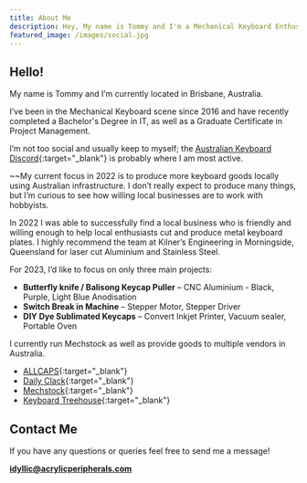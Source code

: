```yaml
---
title: About Me
description: Hey, My name is Tommy and I'm a Mechanical Keyboard Enthusiast.
featured_image: /images/social.jpg
---
```



## Hello!

My name is Tommy and I’m currently located in Brisbane, Australia.

I’ve been in the Mechanical Keyboard scene since 2016 and have recently completed a Bachelor's Degree in IT, as well as a Graduate Certificate in Project Management.

I’m not too social and usually keep to myself; the [Australian Keyboard Discord](https://discord.gg/kDVErE7xHk){:target="_blank"} is probably where I am most active. 

~~My current focus in 2022 is to produce more keyboard goods locally using Australian infrastructure. I don’t really expect to produce many things, but I’m curious to see how willing local businesses are to work with hobbyists. 

In 2022 I was able to successfully find a local business who is friendly and willing enough to help local enthusiasts cut and produce metal keyboard plates. I highly recommend the team at Kilner’s Engineering in Morningside, Queensland for laser cut Aluminium and Stainless Steel.

For 2023, I’d like to focus on only three main projects:
* **Butterfly knife / Balisong Keycap Puller** – CNC Aluminium - Black, Purple, Light Blue Anodisation
* **Switch Break in Machine** – Stepper Motor, Stepper Driver
* **DIY Dye Sublimated Keycaps** – Convert Inkjet Printer, Vacuum sealer, Portable Oven

I currently run Mechstock as well as provide goods to multiple vendors in Australia.

* [ALLCAPS](https://allcaps.store){:target="_blank"}
* [Daily Clack](https://Dailyclack.com){:target="_blank"}
* [Mechstock](https://Mechstock.com.au){:target="_blank"}
* [Keyboard Treehouse](https://Keyboardtreehouse.com){:target="_blank"}

## Contact Me

If you have any questions or queries feel free to send me a message!

**idyllic@acrylicperipherals.com**
